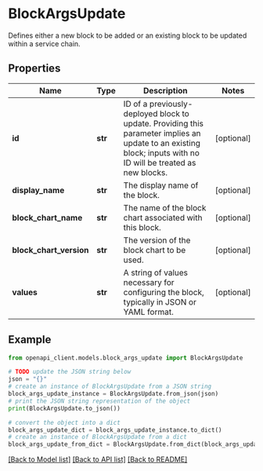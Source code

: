 # BlockArgsUpdate

Defines either a new block to be added or an existing block to be updated within a service chain.

## Properties

Name | Type | Description | Notes
------------ | ------------- | ------------- | -------------
**id** | **str** | ID of a previously-deployed block to update. Providing this parameter implies an update to an existing block; inputs with no ID will be treated as new blocks. | [optional] 
**display_name** | **str** | The display name of the block. | [optional] 
**block_chart_name** | **str** | The name of the block chart associated with this block. | [optional] 
**block_chart_version** | **str** | The version of the block chart to be used. | [optional] 
**values** | **str** | A string of values necessary for configuring the block, typically in JSON or YAML format. | [optional] 

## Example

```python
from openapi_client.models.block_args_update import BlockArgsUpdate

# TODO update the JSON string below
json = "{}"
# create an instance of BlockArgsUpdate from a JSON string
block_args_update_instance = BlockArgsUpdate.from_json(json)
# print the JSON string representation of the object
print(BlockArgsUpdate.to_json())

# convert the object into a dict
block_args_update_dict = block_args_update_instance.to_dict()
# create an instance of BlockArgsUpdate from a dict
block_args_update_from_dict = BlockArgsUpdate.from_dict(block_args_update_dict)
```
[[Back to Model list]](../README.md#documentation-for-models) [[Back to API list]](../README.md#documentation-for-api-endpoints) [[Back to README]](../README.md)


